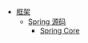<!-- _navbar.md -->
* [框架](/spring/)
  * [Spring 源码](/spring/analysis/)
    * [Spring Core](/spring/analysis/spring-core.md)




